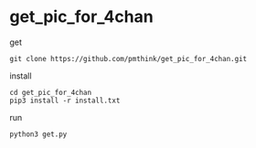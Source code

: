# get_pic_for_4chan

get

```
git clone https://github.com/pmthink/get_pic_for_4chan.git
```
install

```
cd get_pic_for_4chan
pip3 install -r install.txt
```
run

```
python3 get.py
```
